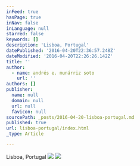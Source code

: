 ```yaml
---
inFeed: true
hasPage: true
inNav: false
inLanguage: null
starred: false
keywords: []
description: 'Lisboa, Portugal'
datePublished: '2016-04-20T22:36:57.248Z'
dateModified: '2016-04-20T22:26:26.142Z'
title: ''
author:
  - name: andrés e. munárriz soto
    url: ''
authors: []
publisher:
  name: null
  domain: null
  url: null
  favicon: null
sourcePath: _posts/2016-04-20-lisboa-portugal.md
published: true
url: lisboa-portugal/index.html
_type: Article

---
```

Lisboa, Portugal
![](https://the-grid-user-content.s3-us-west-2.amazonaws.com/f3da2269-cc4a-422b-a16b-40cf5cbb1f42.jpg)
![](https://the-grid-user-content.s3-us-west-2.amazonaws.com/c1afce1d-ca50-4898-90cd-51fab6012b26.jpg)